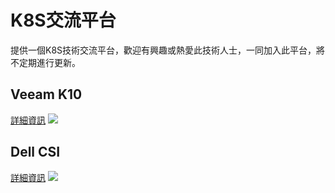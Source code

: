 # K8S交流平台
提供一個K8S技術交流平台，歡迎有興趣或熱愛此技術人士，一同加入此平台，將不定期進行更新。

## Veeam K10
[詳細資訊](https://docs.kasten.io/latest/index.html)
![](https://docs.kasten.io/latest/_images/K10-ecosystem-diagram1.png)

## Dell CSI
[詳細資訊](https://dell.github.io/csm-docs/docs/csidriver/)
![](https://dell.github.io/csm-docs/docs/csidriver/Architecture_Diagram.png)
